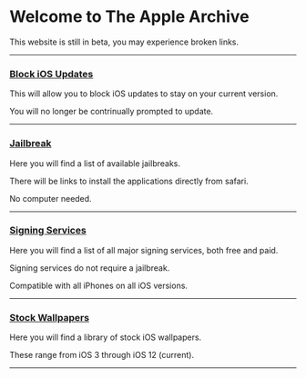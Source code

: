 # Welcome to The Apple Archive
 
This website is still in beta, you may experience broken links.

_____

### [Block iOS Updates](https://theapplearchive.github.io/noupdate)

This will allow you to block iOS updates to stay on your current version.

You will no longer be contrinually prompted to update.

_____

### [Jailbreak](https://theapplearchive.github.io/jailbreak)

Here you will find a list of available jailbreaks.

There will be links to install the applications directly from safari.

No computer needed.

_____

### [Signing Services](https://theapplearchive.github.io/signing)

Here you will find a list of all major signing services, both free and paid. 

Signing services do not require a jailbreak.

Compatible with all iPhones on all iOS versions.

_____

### [Stock Wallpapers](https://theapplearchive.github.io/wallpapers)

Here you will find a library of stock iOS wallpapers.

These range from iOS 3 through iOS 12 (current).

_____




